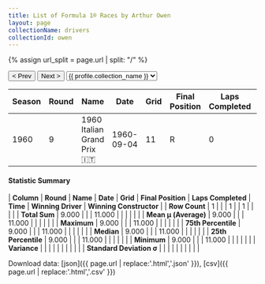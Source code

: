 ```yaml
---
title: List of Formula 1® Races by Arthur Owen
layout: page
collectionName: drivers
collectionId: owen
---
```


{% assign url_split = page.url | split: "/" %}
<div id="collection-navigation">
<button onclick="selector.options[selector.selectedIndex-1].value && (window.location = selector.options[selector.selectedIndex-1].value);">&lt; Prev</button>
<button onclick="selector.options[selector.selectedIndex+1].value && (window.location = selector.options[selector.selectedIndex+1].value);">Next &gt;</button>
<select id="selector" onchange="this.options[this.selectedIndex].value && (window.location = this.options[this.selectedIndex].value);">
  {% for collectionId in site.data[page.collectionName].refs %}
    {% if collectionId == page.collectionId %}
      {% assign selected = "selected" %}
    {% else %}
      {% assign selected = "" %}
    {% endif %}
    {% assign profile = site.data[page.collectionName][collectionId].profile %}
    <option value="/f1/{{ page.collectionName }}/{{ collectionId }}/{{ url_split[4] }}" {{ selected }}>{{ profile.collection_name }}</option>
  {% endfor %}
</select>
</div>

| Season | Round | Name | Date | Grid | Final Position | Laps Completed | Time | Winning Driver | Winning Constructor |
|--|--|--|--|--|--|--|--|--|--|
| 1960 | 9 | 1960 Italian Grand Prix 🇮🇹 | 1960-09-04 | 11 | R | 0 |   | Phil Hill 🇺🇸 | Ferrari 🇮🇹 |

#### Statistic Summary

| **Column** | **Round** | **Name** | **Date** | **Grid** | **Final Position** | **Laps Completed** | **Time** | **Winning Driver** | **Winning Constructor** |
| **Row Count** | 1 |  |  | 1 |  | 1 |  |  |  |
| **Total Sum** | 9.000 |  |  | 11.000 |  |  |  |  |  |
| **Mean μ (Average)** | 9.000 |  |  | 11.000 |  |  |  |  |  |
| **Maximum** | 9.000 |  |  | 11.000 |  |  |  |  |  |
| **75th Percentile** | 9.000 |  |  | 11.000 |  |  |  |  |  |
| **Median** | 9.000 |  |  | 11.000 |  |  |  |  |  |
| **25th Percentile** | 9.000 |  |  | 11.000 |  |  |  |  |  |
| **Minimum** | 9.000 |  |  | 11.000 |  |  |  |  |  |
| **Variance** |  |  |  |  |  |  |  |  |  |
| **Standard Deviation σ** |  |  |  |  |  |  |  |  |  |

Download data: [json]({{ page.url | replace:'.html','.json' }}), [csv]({{ page.url | replace:'.html','.csv' }})
